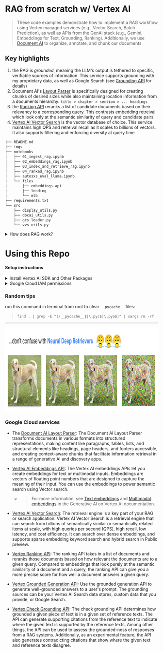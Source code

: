 # RAG from scratch w/ Vertex AI

> These code examples demonstrate how to implement a RAG workflow using Vertex managed services (e.g., Vector Search, Batch Prediction), as well as APIs from the GenAI stack (e.g., Gemini, Embeddings for Text, Grounding, Ranking). Additionally, we use [Document AI](https://cloud.google.com/document-ai/?hl=en) to organize, annotate, and chunk our documents

## Key highlights

1. the RAG is *grounded*, meaning the LLM's output is tethered to specific, verifiable sources of information. This service supports grounding with my proprietary data, as well as Google Search (see [Grounding API](https://cloud.google.com/vertex-ai/generative-ai/docs/grounding/overview) for details)
2. Document AI's [Layout Parser](https://cloud.google.com/document-ai/docs/layout-parse-chunk) is specifically designed for creating chunks of desired sizes while also maintaining location information from a documents hierarchy: `title > chapter > section > ... headings`
3. the [Ranking API](https://cloud.google.com/generative-ai-app-builder/docs/ranking) reranks a list of candidate documents based on their relevancy to a corresponding query. This contrasts embedding retreival which look only at the semantic similarity of query and candidate pairs
4. [Vertex AI Vector Search](https://cloud.google.com/vertex-ai/docs/vector-search/overview) is the vector database of choice. This service maintains high QPS and retreival recall as it scales to billions of vectors. It also supports filtering and enforcing diversity at query time

```
├── README.md
├── imgs
├── notebooks
│   ├── 01_ingest_rag.ipynb
│   ├── 02_embeddings_rag.ipynb
│   ├── 03_index_and_retrieve_rag.ipynb
│   ├── 04_ranked_rag.ipynb
│   ├── autosxs_eval_llama.ipynb
│   └── files
│       ├── embeddings-api
│       ├── lending
│       └── mlb
├── requirements.txt
└── src
    ├── display_utils.py
    ├── docai_utils.py
    ├── gcs_loader.py
    └── vvs_utils.py
```

<details>
  <summary>How does RAG work?</summary>
    
<img src='imgs/joe_dirte_logic.png' width='924' height='500'>
    
</details>


# Using this Repo


#### Setup instructions

<details>
  <summary>Install Vertex AI SDK and Other Packages</summary>

Run the following in a terminal:

```
pip install google-cloud-aiplatform --upgrade --quiet
pip install google-cloud-discoveryengine --upgrade --quiet
pip install google-cloud-documentai google-cloud-documentai-toolbox --upgrade --quiet
pip install google-cloud-storage --upgrade --quiet
pip install langchain-google-community --upgrade --quiet
pip install langchain-google-vertexai --upgrade --quiet
pip install langchain-google-community[vertexaisearch] --upgrade --quiet
pip install langchain-google-community[docai] --upgrade --quiet
pip install rich --upgrade --quiet
```

</details>

<details>
  <summary>Google Cloud IAM permissions</summary>

* `roles/serviceusage.serviceUsageAdmin` to enable APIs
* `roles/iam.serviceAccountAdmin` to modify service agent permissions
* `roles/aiplatform.user` to use AI Platform components
* `roles/storage.objectAdmin` to modify and delete GCS buckets
* `roles/documentai.admin` to create and use Document AI Processors
* `roles/discoveryengine.admin` to modify Vertex AI Search assets
    
</details>

### Random tips

run this command in terminal from root to clear `__pycache__` files:

> `find . | grep -E "(/__pycache__$|\.pyc$|\.pyo$)" | xargs rm -rf`

---

<img src='imgs/deep_retrievers.png' width='1015' height='275'>

### Google Cloud services

* The [Document AI Layout Parser](https://cloud.google.com/document-ai/docs/layout-parse-chunk): The Document AI Layout Parser transforms documents in various formats into structured representations, making content like paragraphs, tables, lists, and structural elements like headings, page headers, and footers accessible, and creating context-aware chunks that facilitate information retrieval in a range of generative AI and discovery apps.

* [Vertex AI Embeddings API](https://cloud.google.com/vertex-ai/generative-ai/docs/embeddings/get-text-embeddings): The Vertex AI embeddings APIs let you create embeddings for text or multimodal inputs. Embeddings are vectors of floating point numbers that are designed to capture the meaning of their input. You can use the embeddings to power semantic search using Vector search.

  * > For more information, see [Text embeddings](https://cloud.google.com/vertex-ai/generative-ai/docs/embeddings/get-text-embeddings) and [Multimodal embeddings](https://cloud.google.com/vertex-ai/generative-ai/docs/embeddings/get-multimodal-embeddings) in the Generative AI on Vertex AI documentation.

* [Vertex AI Vector Search](https://cloud.google.com/vertex-ai/docs/vector-search/overview): The retrieval engine is a key part of your RAG or search application. Vertex AI Vector Search is a retrieval engine that can search from billions of semantically similar or semantically related items at scale, with high queries per second (QPS), high recall, low latency, and cost efficiency. It can search over dense embeddings, and supports sparse embedding keyword search and hybrid search in Public preview.

* [Vertex Ranking API](https://cloud.google.com/generative-ai-app-builder/docs/ranking): The ranking API takes in a list of documents and reranks those documents based on how relevant the documents are to a given query. Compared to embeddings that look purely at the semantic similarity of a document and a query, the ranking API can give you a more precise score for how well a document answers a given query.

* [Vertex Grounded Generation API](https://cloud.google.com/generative-ai-app-builder/docs/grounded-gen): Use the grounded generation API to generate well-grounded answers to a user's prompt. The grounding sources can be your Vertex AI Search data stores, custom data that you provide, or Google Search.

* [Vertex Check Grounding API](https://cloud.google.com/generative-ai-app-builder/docs/check-grounding): The check grounding API determines how grounded a given piece of text is in a given set of reference texts. The API can generate supporting citations from the reference text to indicate where the given text is supported by the reference texts. Among other things, the API can be used to assess the grounded-ness of responses from a RAG systems. Additionally, as an experimental feature, the API also generates contradicting citations that show where the given text and reference texts disagree.